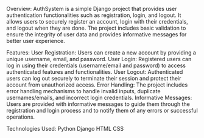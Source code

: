 Overview:
AuthSystem is a simple Django project that provides user authentication functionalities such as registration, login, and logout. It allows users to securely register an account, login with their credentials, and logout when they are done. The project includes basic validation to ensure the integrity of user data and provides informative messages for better user experience.

Features:
User Registration: Users can create a new account by providing a unique username, email, and password.
User Login: Registered users can log in using their credentials (username/email and password) to access authenticated features and functionalities.
User Logout: Authenticated users can log out securely to terminate their session and protect their account from unauthorized access.
Error Handling: The project includes error handling mechanisms to handle invalid inputs, duplicate usernames/emails, and incorrect login credentials.
Informative Messages: Users are provided with informative messages to guide them through the registration and login process and to notify them of any errors or successful operations.

Technologies Used:
Python
Django
HTML
CSS

